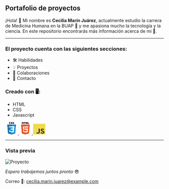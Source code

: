 ## Portafolio de proyectos
¡Hola! 👾 Mi nombre es **Cecilia Marín Juárez**, actualmente estudio la carrera de Medicina Humana en la BUAP 🦾 y me apasiona mucho la tecnología y la ciencia. En este repositorio encontrarás más información acerca de mí 🤩.
_________________
### El proyecto cuenta con las siguientes secciones:

- 🛠️ Habilidades 
- 💡 Proyectos 
- 👤 Colaboraciones 
- 📧 Contacto 

### Creado con 🖥️:
- HTML
- CSS
- Javascript

<a href="https://www.w3schools.com/css/" target="_blank"> <img src="https://raw.githubusercontent.com/devicons/devicon/master/icons/css3/css3-original-wordmark.svg" alt="css3" width="40" height="40"/> </a>
    <a href="https://www.w3.org/html/" target="_blank"> <img src="https://raw.githubusercontent.com/devicons/devicon/master/icons/html5/html5-original-wordmark.svg" alt="html5" width="40" height="40"/> </a>
    <a href="https://developer.mozilla.org/en-US/docs/Web/JavaScript" target="_blank"> <img src="https://raw.githubusercontent.com/devicons/devicon/master/icons/javascript/javascript-original.svg" alt="javascript" width="40" height="35"/> </a>

___________
### Vista previa
<!-- Poner imagenes proyecto cuando este listo -->
![Proyecto](icons/portafolio.png)

*Espero trabajemos juntos pronto* 😎
<!-- Para poner links [] -->
Correo 📧:
[cecilia.marin.juarez@example.com](mailto:cecilia.marin.juarez@example.com)
